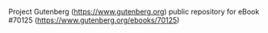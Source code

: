Project Gutenberg (https://www.gutenberg.org) public repository for
eBook #70125 (https://www.gutenberg.org/ebooks/70125)
